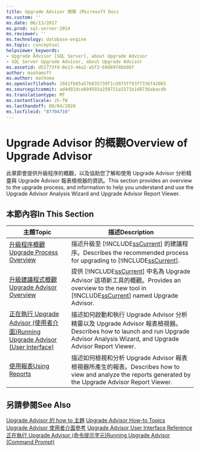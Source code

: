 ```yaml
---
title: Upgrade Advisor 總覽 |Microsoft Docs
ms.custom: ''
ms.date: 06/13/2017
ms.prod: sql-server-2014
ms.reviewer: ''
ms.technology: database-engine
ms.topic: conceptual
helpviewer_keywords:
- Upgrade Advisor [SQL Server], about Upgrade Advisor
- SQL Server Upgrade Advisor, about Upgrade Advisor
ms.assetid: d52773fd-0e13-44a2-a5f2-69d6974bb08f
author: mashamsft
ms.author: mathoma
ms.openlocfilehash: 1941fb85a576835739f1cd975ff93ff336f42065
ms.sourcegitcommit: ad4d92dce894592a259721a1571b1d8736abacdb
ms.translationtype: MT
ms.contentlocale: zh-TW
ms.lasthandoff: 08/04/2020
ms.locfileid: "87704710"
---
```

# <a name="overview-of-upgrade-advisor"></a><span data-ttu-id="c27f5-102">Upgrade Advisor 的概觀</span><span class="sxs-lookup"><span data-stu-id="c27f5-102">Overview of Upgrade Advisor</span></span>
  <span data-ttu-id="c27f5-103">此章節會提供升級程序的概觀，以及協助您了解和使用 Upgrade Advisor 分析精靈與 Upgrade Advisor 報表檢視器的資訊。</span><span class="sxs-lookup"><span data-stu-id="c27f5-103">This section provides an overview to the upgrade process, and information to help you understand and use the Upgrade Advisor Analysis Wizard and Upgrade Advisor Report Viewer.</span></span>  
  
## <a name="in-this-section"></a><span data-ttu-id="c27f5-104">本節內容</span><span class="sxs-lookup"><span data-stu-id="c27f5-104">In This Section</span></span>  
  
|<span data-ttu-id="c27f5-105">主題</span><span class="sxs-lookup"><span data-stu-id="c27f5-105">Topic</span></span>|<span data-ttu-id="c27f5-106">描述</span><span class="sxs-lookup"><span data-stu-id="c27f5-106">Description</span></span>|  
|-----------|-----------------|  
|[<span data-ttu-id="c27f5-107">升級程序概觀</span><span class="sxs-lookup"><span data-stu-id="c27f5-107">Upgrade Process Overview</span></span>](../../../2014/sql-server/install/upgrade-process-overview.md)|<span data-ttu-id="c27f5-108">描述升級至 [!INCLUDE[ssCurrent](../../includes/sscurrent-md.md)] 的建議程序。</span><span class="sxs-lookup"><span data-stu-id="c27f5-108">Describes the recommended process for upgrading to [!INCLUDE[ssCurrent](../../includes/sscurrent-md.md)].</span></span>|  
|[<span data-ttu-id="c27f5-109">升級建議程式概觀</span><span class="sxs-lookup"><span data-stu-id="c27f5-109">Upgrade Advisor Overview</span></span>](../../../2014/sql-server/install/upgrade-advisor-overview.md)|<span data-ttu-id="c27f5-110">提供 [!INCLUDE[ssCurrent](../../includes/sscurrent-md.md)] 中名為 Upgrade Advisor 這項新工具的概觀。</span><span class="sxs-lookup"><span data-stu-id="c27f5-110">Provides an overview to the new tool in [!INCLUDE[ssCurrent](../../includes/sscurrent-md.md)] named Upgrade Advisor.</span></span>|  
|[<span data-ttu-id="c27f5-111">正在執行 Upgrade Advisor &#40;使用者介面&#41;</span><span class="sxs-lookup"><span data-stu-id="c27f5-111">Running Upgrade Advisor &#40;User Interface&#41;</span></span>](../../../2014/sql-server/install/running-upgrade-advisor-user-interface.md)|<span data-ttu-id="c27f5-112">描述如何啟動和執行 Upgrade Advisor 分析精靈以及 Upgrade Advisor 報表檢視器。</span><span class="sxs-lookup"><span data-stu-id="c27f5-112">Describes how to launch and run Upgrade Advisor Analysis Wizard, and Upgrade Advisor Report Viewer.</span></span>|  
|[<span data-ttu-id="c27f5-113">使用報表</span><span class="sxs-lookup"><span data-stu-id="c27f5-113">Using Reports</span></span>](../../../2014/sql-server/install/using-reports.md)|<span data-ttu-id="c27f5-114">描述如何檢視和分析 Upgrade Advisor 報表檢視器所產生的報表。</span><span class="sxs-lookup"><span data-stu-id="c27f5-114">Describes how to view and analyze the reports generated by the Upgrade Advisor Report Viewer.</span></span>|  
  
## <a name="see-also"></a><span data-ttu-id="c27f5-115">另請參閱</span><span class="sxs-lookup"><span data-stu-id="c27f5-115">See Also</span></span>  
 <span data-ttu-id="c27f5-116">[Upgrade Advisor 的 how to 主題](../../../2014/sql-server/install/upgrade-advisor-how-to-topics.md) </span><span class="sxs-lookup"><span data-stu-id="c27f5-116">[Upgrade Advisor How-to Topics](../../../2014/sql-server/install/upgrade-advisor-how-to-topics.md) </span></span>  
 <span data-ttu-id="c27f5-117">[Upgrade Advisor 使用者介面參考](../../../2014/sql-server/install/upgrade-advisor-user-interface-reference.md) </span><span class="sxs-lookup"><span data-stu-id="c27f5-117">[Upgrade Advisor User Interface Reference](../../../2014/sql-server/install/upgrade-advisor-user-interface-reference.md) </span></span>  
 [<span data-ttu-id="c27f5-118">正在執行 Upgrade Advisor &#40;命令提示字元&#41;</span><span class="sxs-lookup"><span data-stu-id="c27f5-118">Running Upgrade Advisor &#40;Command Prompt&#41;</span></span>](../../../2014/sql-server/install/running-upgrade-advisor-command-prompt.md)  
  
  
